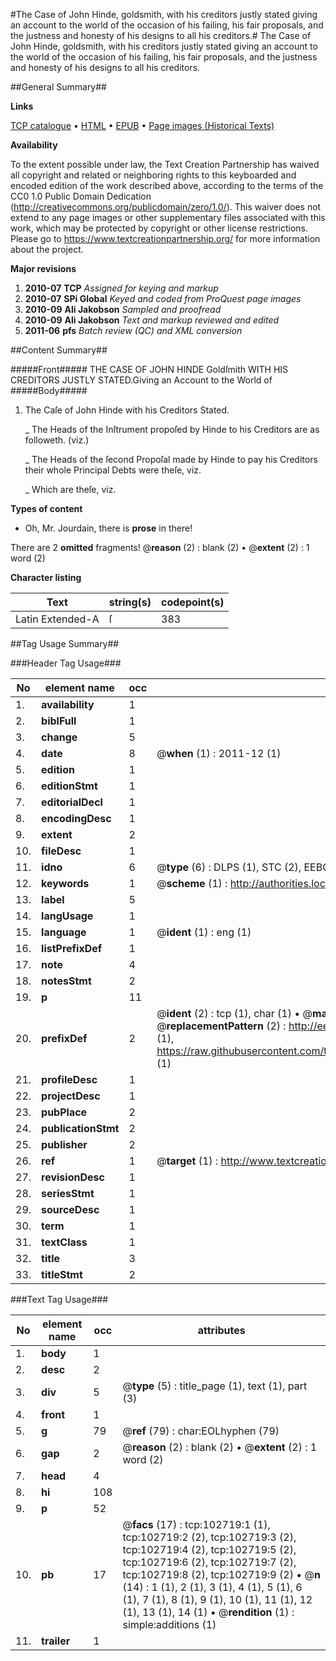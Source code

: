 #The Case of John Hinde, goldsmith, with his creditors justly stated giving an account to the world of the occasion of his failing, his fair proposals, and the justness and honesty of his designs to all his creditors.#
The Case of John Hinde, goldsmith, with his creditors justly stated giving an account to the world of the occasion of his failing, his fair proposals, and the justness and honesty of his designs to all his creditors.

##General Summary##

**Links**

[TCP catalogue](http://www.ota.ox.ac.uk/tcp/)  • 
[HTML](http://tei.it.ox.ac.uk/tcp/Texts-HTML/free/A35/A35619.html)  • 
[EPUB](http://tei.it.ox.ac.uk/tcp/Texts-EPUB/free/A35/A35619.epub) • 
[Page images (Historical Texts)](https://historicaltexts.jisc.ac.uk/eebo-14713460e)

**Availability**

To the extent possible under law, the Text Creation Partnership has waived all copyright and related or neighboring rights to this keyboarded and encoded edition of the work described above, according to the terms of the CC0 1.0 Public Domain Dedication (http://creativecommons.org/publicdomain/zero/1.0/). This waiver does not extend to any page images or other supplementary files associated with this work, which may be protected by copyright or other license restrictions. Please go to https://www.textcreationpartnership.org/ for more information about the project.

**Major revisions**

1. __2010-07__ __TCP__ *Assigned for keying and markup*
1. __2010-07__ __SPi Global__ *Keyed and coded from ProQuest page images*
1. __2010-09__ __Ali Jakobson__ *Sampled and proofread*
1. __2010-09__ __Ali Jakobson__ *Text and markup reviewed and edited*
1. __2011-06__ __pfs__ *Batch review (QC) and XML conversion*

##Content Summary##

#####Front#####
THE CASE OF JOHN HINDE Goldſmith WITH HIS CREDITORS JUSTLY STATED.Giving an Account to the World of 
#####Body#####

1. The Caſe of John Hinde with his Creditors Stated.

    _ The Heads of the Inſtrument propoſed by Hinde to his Creditors are as followeth. (viz.)

    _ The Heads of the ſecond Propoſal made by Hinde to pay his Creditors their whole Principal Debts were theſe, viz.

    _ Which are theſe, viz.

**Types of content**

  * Oh, Mr. Jourdain, there is **prose** in there!

There are 2 **omitted** fragments! 
 @__reason__ (2) : blank (2)  •  @__extent__ (2) : 1 word (2)

**Character listing**


|Text|string(s)|codepoint(s)|
|---|---|---|
|Latin Extended-A|ſ|383|

##Tag Usage Summary##

###Header Tag Usage###

|No|element name|occ|attributes|
|---|---|---|---|
|1.|__availability__|1||
|2.|__biblFull__|1||
|3.|__change__|5||
|4.|__date__|8| @__when__ (1) : 2011-12 (1)|
|5.|__edition__|1||
|6.|__editionStmt__|1||
|7.|__editorialDecl__|1||
|8.|__encodingDesc__|1||
|9.|__extent__|2||
|10.|__fileDesc__|1||
|11.|__idno__|6| @__type__ (6) : DLPS (1), STC (2), EEBO-CITATION (1), OCLC (1), VID (1)|
|12.|__keywords__|1| @__scheme__ (1) : http://authorities.loc.gov/ (1)|
|13.|__label__|5||
|14.|__langUsage__|1||
|15.|__language__|1| @__ident__ (1) : eng (1)|
|16.|__listPrefixDef__|1||
|17.|__note__|4||
|18.|__notesStmt__|2||
|19.|__p__|11||
|20.|__prefixDef__|2| @__ident__ (2) : tcp (1), char (1)  •  @__matchPattern__ (2) : ([0-9\-]+):([0-9IVX]+) (1), (.+) (1)  •  @__replacementPattern__ (2) : http://eebo.chadwyck.com/downloadtiff?vid=$1&page=$2 (1), https://raw.githubusercontent.com/textcreationpartnership/Texts/master/tcpchars.xml#$1 (1)|
|21.|__profileDesc__|1||
|22.|__projectDesc__|1||
|23.|__pubPlace__|2||
|24.|__publicationStmt__|2||
|25.|__publisher__|2||
|26.|__ref__|1| @__target__ (1) : http://www.textcreationpartnership.org/docs/. (1)|
|27.|__revisionDesc__|1||
|28.|__seriesStmt__|1||
|29.|__sourceDesc__|1||
|30.|__term__|1||
|31.|__textClass__|1||
|32.|__title__|3||
|33.|__titleStmt__|2||


###Text Tag Usage###

|No|element name|occ|attributes|
|---|---|---|---|
|1.|__body__|1||
|2.|__desc__|2||
|3.|__div__|5| @__type__ (5) : title_page (1), text (1), part (3)|
|4.|__front__|1||
|5.|__g__|79| @__ref__ (79) : char:EOLhyphen (79)|
|6.|__gap__|2| @__reason__ (2) : blank (2)  •  @__extent__ (2) : 1 word (2)|
|7.|__head__|4||
|8.|__hi__|108||
|9.|__p__|52||
|10.|__pb__|17| @__facs__ (17) : tcp:102719:1 (1), tcp:102719:2 (2), tcp:102719:3 (2), tcp:102719:4 (2), tcp:102719:5 (2), tcp:102719:6 (2), tcp:102719:7 (2), tcp:102719:8 (2), tcp:102719:9 (2)  •  @__n__ (14) : 1 (1), 2 (1), 3 (1), 4 (1), 5 (1), 6 (1), 7 (1), 8 (1), 9 (1), 10 (1), 11 (1), 12 (1), 13 (1), 14 (1)  •  @__rendition__ (1) : simple:additions (1)|
|11.|__trailer__|1||
